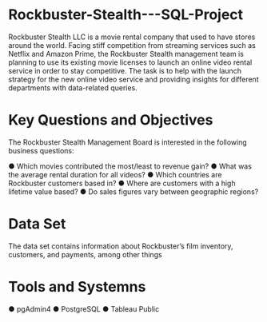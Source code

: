 # Rockbuster-Stealth---SQL-Project
Rockbuster Stealth LLC is a movie rental company that used to have stores around the
world. Facing stiff competition from streaming services such as Netflix and Amazon Prime,
the Rockbuster Stealth management team is planning to use its existing movie licenses to
launch an online video rental service in order to stay competitive.
The task is to help with the launch strategy for the new online video service 
and providing insights for different departments with data-related queries. 

# Key Questions and Objectives
The Rockbuster Stealth Management Board is interested in the following business questions:

● Which movies contributed the most/least to revenue gain?
● What was the average rental duration for all videos?
● Which countries are Rockbuster customers based in?
● Where are customers with a high lifetime value based?
● Do sales figures vary between geographic regions?

# Data Set
The data set contains information about Rockbuster’s
film inventory, customers, and payments, among other things

# Tools and Systemns
● pgAdmin4
● PostgreSQL
● Tableau Public




